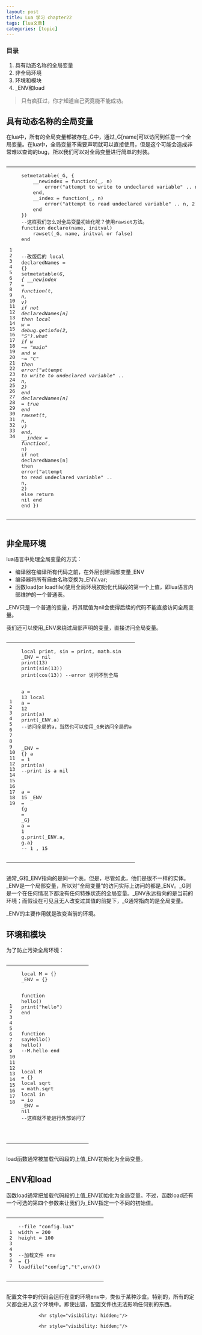 ```yaml
---
layout: post
title: Lua 学习 chapter22  
tags: [lua文章]
categories: [topic]
---
```

<h3 id="目录">目录</h3>
<ol>
  <li>具有动态名称的全局变量</li>
  <li>非全局环境</li>
  <li>环境和模块</li>
  <li>_ENV和load</li>
</ol>

<blockquote>
  <p>只有疯狂过，你才知道自己究竟能不能成功。</p>
</blockquote>

<h2 id="具有动态名称的全局变量">具有动态名称的全局变量</h2>

<p>在lua中，所有的全局变量都被存在_G中，通过_G[name]可以访问到任意一个全局变量。在lua中，全局变量不需要声明就可以直接使用，但是这个可能会造成非常难以查询的bug，所以我们可以对全局变量进行简单的封装。</p>

<div class="language-lua highlighter-rouge"><div class="highlight"><pre class="highlight"><code><table class="rouge-table"><tbody><tr><td class="rouge-gutter gl"><pre class="lineno">1
2
3
4
5
6
7
8
9
10
11
12
13
14
15
16
17
18
19
20
21
22
23
24
25
26
27
28
29
30
31
32
33
34
</pre></td><td class="rouge-code"><pre><span class="nb">setmetatable</span><span class="p">(</span><span class="nb">_G</span><span class="p">,</span> <span class="p">{</span>
    <span class="n">__newindex</span> <span class="o">=</span> <span class="k">function</span><span class="p">(</span><span class="n">_</span><span class="p">,</span> <span class="n">n</span><span class="p">)</span>
        <span class="nb">error</span><span class="p">(</span><span class="s2">&#34;attempt to write to undeclared variable&#34;</span> <span class="o">..</span> <span class="n">n</span><span class="p">,</span> <span class="mi">2</span><span class="p">)</span>
    <span class="k">end</span><span class="p">,</span>
    <span class="n">__index</span> <span class="o">=</span> <span class="k">function</span><span class="p">(</span><span class="n">_</span><span class="p">,</span> <span class="n">n</span><span class="p">)</span>
        <span class="nb">error</span><span class="p">(</span><span class="s2">&#34;attempt to read undeclared variable&#34;</span> <span class="o">..</span> <span class="n">n</span><span class="p">,</span> <span class="mi">2</span><span class="p">)</span>
    <span class="k">end</span>
<span class="p">})</span>
<span class="c1">--这样我们怎么对全局变量初始化呢？使用rawset方法。</span>
<span class="k">function</span> <span class="nf">declare</span><span class="p">(</span><span class="n">name</span><span class="p">,</span> <span class="n">initval</span><span class="p">)</span>
    <span class="nb">rawset</span><span class="p">(</span><span class="nb">_G</span><span class="p">,</span> <span class="n">name</span><span class="p">,</span> <span class="n">initval</span> <span class="ow">or</span> <span class="kc">false</span><span class="p">)</span>
<span class="k">end</span>

<span class="c1">--改版后的</span>
<span class="kd">local</span> <span class="n">declaredNames</span> <span class="o">=</span> <span class="p">{}</span>
<span class="nb">setmetatable</span><span class="p">(</span><span class="nb">_G</span><span class="p">,</span> <span class="p">{</span>
    <span class="n">__newindex</span> <span class="o">=</span> <span class="k">function</span><span class="p">(</span><span class="n">t</span><span class="p">,</span> <span class="n">n</span><span class="p">,</span> <span class="n">v</span><span class="p">)</span>
        <span class="k">if</span> <span class="ow">not</span> <span class="n">declaredNames</span><span class="p">[</span><span class="n">n</span><span class="p">]</span> <span class="k">then</span>
            <span class="kd">local</span> <span class="n">w</span> <span class="o">=</span> <span class="nb">debug.getinfo</span><span class="p">(</span><span class="mi">2</span><span class="p">,</span> <span class="s2">&#34;S&#34;</span><span class="p">).</span><span class="n">what</span>
            <span class="k">if</span> <span class="n">w</span> <span class="o">~=</span> <span class="s2">&#34;main&#34;</span> <span class="ow">and</span> <span class="n">w</span> <span class="o">~=</span> <span class="s2">&#34;C&#34;</span> <span class="k">then</span>
                <span class="nb">error</span><span class="p">(</span><span class="s2">&#34;attempt to write to undeclared variable&#34;</span> <span class="o">..</span> <span class="n">n</span><span class="p">,</span> <span class="mi">2</span><span class="p">)</span>
            <span class="k">end</span>
            <span class="n">declaredNames</span><span class="p">[</span><span class="n">n</span><span class="p">]</span> <span class="o">=</span> <span class="kc">true</span>
        <span class="k">end</span>
        <span class="nb">rawset</span><span class="p">(</span><span class="n">t</span><span class="p">,</span> <span class="n">n</span><span class="p">,</span> <span class="n">v</span><span class="p">)</span>
    <span class="k">end</span><span class="p">,</span>
    <span class="n">__index</span> <span class="o">=</span> <span class="k">function</span><span class="p">(</span><span class="n">_</span><span class="p">,</span> <span class="n">n</span><span class="p">)</span>
        <span class="k">if</span> <span class="ow">not</span> <span class="n">declaredNames</span><span class="p">[</span><span class="n">n</span><span class="p">]</span> <span class="k">then</span>
            <span class="nb">error</span><span class="p">(</span><span class="s2">&#34;attempt to read undeclared variable&#34;</span> <span class="o">..</span> <span class="n">n</span><span class="p">,</span> <span class="mi">2</span><span class="p">)</span>
        <span class="k">else</span>
            <span class="k">return</span> <span class="kc">nil</span>
        <span class="k">end</span>
    <span class="k">end</span>
<span class="p">})</span>
</pre></td></tr></tbody></table></code></pre></div></div>

<h2 id="非全局环境">非全局环境</h2>

<p>lua语言中处理全局变量的方式：</p>

<ul>
  <li>编译器在编译所有代码之前，在外层创建局部变量_ENV</li>
  <li>编译器将所有自由名称变换为_ENV.var;</li>
  <li>函数load(or loadfile)使用全局环境初始化代码段的第一个上值，即lua语言内部维护的一个普通表。</li>
</ul>

<p>_ENV只是一个普通的变量，将其赋值为nil会使得后续的代码不能直接访问全局变量。</p>

<p>我们还可以使用_ENV来绕过局部声明的变量，直接访问全局变量。</p>

<div class="language-lua highlighter-rouge"><div class="highlight"><pre class="highlight"><code><table class="rouge-table"><tbody><tr><td class="rouge-gutter gl"><pre class="lineno">1
2
3
4
5
6
7
8
9
10
11
12
13
14
15
16
17
18
19
</pre></td><td class="rouge-code"><pre><span class="kd">local</span> <span class="nb">print</span><span class="p">,</span> <span class="n">sin</span> <span class="o">=</span> <span class="nb">print</span><span class="p">,</span> <span class="nb">math.sin</span>
<span class="n">_ENV</span> <span class="o">=</span> <span class="kc">nil</span>
<span class="nb">print</span><span class="p">(</span><span class="mi">13</span><span class="p">)</span>
<span class="nb">print</span><span class="p">(</span><span class="n">sin</span><span class="p">(</span><span class="mi">13</span><span class="p">))</span>
<span class="nb">print</span><span class="p">(</span><span class="n">cos</span><span class="p">(</span><span class="mi">13</span><span class="p">))</span> <span class="c1">--error 访问不到全局</span>

<span class="n">a</span> <span class="o">=</span> <span class="mi">13</span>
<span class="kd">local</span> <span class="n">a</span> <span class="o">=</span> <span class="mi">12</span>
<span class="nb">print</span><span class="p">(</span><span class="n">a</span><span class="p">)</span>
<span class="nb">print</span><span class="p">(</span><span class="n">_ENV</span><span class="p">.</span><span class="n">a</span><span class="p">)</span> <span class="c1">--访问全局的a，当然也可以使用_G来访问全局的a</span>

<span class="n">_ENV</span> <span class="o">=</span> <span class="p">{}</span>
<span class="n">a</span> <span class="o">=</span> <span class="mi">1</span>
<span class="nb">print</span><span class="p">(</span><span class="n">a</span><span class="p">)</span> <span class="c1">--print is a nil</span>

<span class="n">a</span> <span class="o">=</span> <span class="mi">15</span>
<span class="n">_ENV</span> <span class="o">=</span> <span class="p">{</span><span class="n">g</span> <span class="o">=</span> <span class="nb">_G</span><span class="p">}</span>
<span class="n">a</span> <span class="o">=</span> <span class="mi">1</span>
<span class="n">g</span><span class="p">.</span><span class="n">print</span><span class="p">(</span><span class="n">_ENV</span><span class="p">.</span><span class="n">a</span><span class="p">,</span> <span class="n">g</span><span class="p">.</span><span class="n">a</span><span class="p">}</span> <span class="c1">-- 1 , 15</span>
</pre></td></tr></tbody></table></code></pre></div></div>
<p>通常_G和_ENV指向的是同一个表。但是，尽管如此，他们是很不一样的实体。_ENV是一个局部变量，所以对“全局变量”的访问实际上访问的都是_ENV。_G则是一个在任何情况下都没有任何特殊状态的全局变量。_ENV永远指向的是当前的环境；而假设在可见且无人改变过其值的前提下，_G通常指向的是全局变量。</p>

<p>_ENV的主要作用就是改变当前的环境。</p>

<h2 id="环境和模块">环境和模块</h2>

<p>为了防止污染全局环境：</p>

<div class="language-lua highlighter-rouge"><div class="highlight"><pre class="highlight"><code><table class="rouge-table"><tbody><tr><td class="rouge-gutter gl"><pre class="lineno">1
2
3
4
5
6
7
8
9
10
11
12
13
14
15
16
17
18
</pre></td><td class="rouge-code"><pre><span class="kd">local</span> <span class="n">M</span> <span class="o">=</span> <span class="p">{}</span>
<span class="n">_ENV</span> <span class="o">=</span> <span class="p">{}</span>

<span class="k">function</span> <span class="nf">hello</span><span class="p">()</span>
	<span class="nb">print</span><span class="p">(</span><span class="s2">&#34;hello&#34;</span><span class="p">)</span>
<span class="k">end</span>

<span class="k">function</span> <span class="nf">sayHello</span><span class="p">()</span>
	<span class="n">hello</span><span class="p">()</span> <span class="c1">--M.hello</span>
<span class="k">end</span>

<span class="kd">local</span> <span class="n">M</span> <span class="o">=</span> <span class="p">{}</span>
<span class="kd">local</span> <span class="n">sqrt</span> <span class="o">=</span> <span class="nb">math.sqrt</span>
<span class="kd">local</span> <span class="k">in</span> <span class="o">=</span> <span class="n">io</span>
<span class="n">_ENV</span> <span class="o">=</span> <span class="kc">nil</span>
<span class="c1">--这样就不能进行外部访问了</span>


</pre></td></tr></tbody></table></code></pre></div></div>

<p>load函数通常被加载代码段的上值_ENV初始化为全局变量。</p>

<h2 id="_env和load">_ENV和load</h2>

<p>函数load通常把加载代码段的上值_ENV初始化为全局变量。不过，函数load还有一个可选的第四个参数来让我们为_ENV指定一个不同的初始值。</p>

<div class="language-lua highlighter-rouge"><div class="highlight"><pre class="highlight"><code><table class="rouge-table"><tbody><tr><td class="rouge-gutter gl"><pre class="lineno">1
2
3
4
5
6
7
</pre></td><td class="rouge-code"><pre><span class="c1">--file &#34;config.lua&#34;</span>
<span class="n">width</span> <span class="o">=</span> <span class="mi">200</span>
<span class="n">height</span> <span class="o">=</span> <span class="mi">100</span>

<span class="c1">--加载文件</span>
<span class="n">env</span> <span class="o">=</span> <span class="p">{}</span>
<span class="nb">loadfile</span><span class="p">(</span><span class="s2">&#34;config&#34;</span><span class="p">,</span><span class="s2">&#34;t&#34;</span><span class="p">,</span><span class="n">env</span><span class="p">)()</span>
</pre></td></tr></tbody></table></code></pre></div></div>

<p>配置文件中的代码会运行在空的环境env中，类似于某种沙盒。特别的，所有的定义都会进入这个环境中。即使出错，配置文件也无法影响任何别的东西。</p>


                <hr style="visibility: hidden;"/>
                
                <hr style="visibility: hidden;"/>